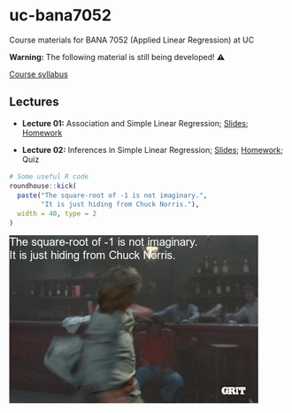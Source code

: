 uc-bana7052
===========

Course materials for BANA 7052 (Applied Linear Regression) at UC

**Warning:** The following material is still being developed! ⚠️

[Course syllabus](https://bgreenwell.github.io/uc-bana7052/syllabus)

Lectures
--------

-   **Lecture 01:** Association and Simple Linear Regression;
    [Slides](https://bgreenwell.github.io/uc-bana7052/slides/lecture-01#1);
    [Homework](https://bgreenwell.github.io/uc-bana7052/homework/bana7052-hw1)

-   **Lecture 02:** Inferences in Simple Linear Regression;
    [Slides](https://bgreenwell.github.io/uc-bana7052/slides/lecture-01#1);
    [Homework](https://bgreenwell.github.io/uc-bana7052/homework/bana7052-hw2);
    Quiz

``` r
# Some useful R code
roundhouse::kick(
  paste("The square-root of -1 is not imaginary.",
        "It is just hiding from Chuck Norris."),
  width = 40, type = 2
)
```

![](README_files/figure-markdown_github/roundhouse-1.gif)
